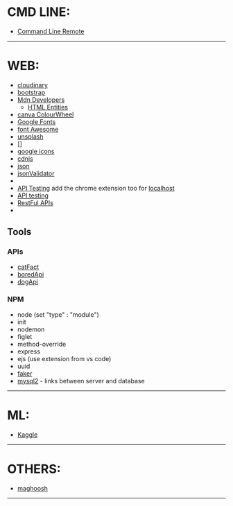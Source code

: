 # CMD LINE:
 - [Command Line Remote](https://cloud.google.com/cli)


<hr />

# WEB:
 - [cloudinary]()
 - [bootstrap](https://getbootstrap.com/)
 - [Mdn Developers](https://developer.mozilla.org/en-US/)
	- [HTML Entities](https://html.spec.whatwg.org/multipage/named-characters.html#named-character-references)
  - [canva ColourWheel](canva.colourWheel)
  - [Google Fonts](fonts.google.com)
  - [font Awesome](fontawesome.com)
  - [unsplash](unsplash.com)
  - []
  - [google icons](icons.google.com)
  - [cdnjs](cdnjs.com)
  - [json](json.org)
  - [jsonValidator](jsonvalidator.com)
  -
  - [API Testing](https://hoppscotch.com/) add the chrome extension too for [localhost](https://github.com/hoppscotch/hoppscotch/discussions/2051)
  - [API testing](postman.com)
  - [RestFul APIs](https://stackoverflow.blog/2020/03/02/best-practices-for-rest-api-design/)
  - 

## Tools
  ### APIs
  - [catFact](catfact.ninja.com)
  - [boredApi](boredapi.com)
  - [dogApi](dog.ceo/api)

  ### NPM
  - node (set "type" : "module")
  - init
  - nodemon
  - figlet
  - method-override
  - express
  - ejs (use extension from vs code)
  - uuid
  - [faker](https://www.npmjs.com/package/@faker-js/faker?activeTab=readme)
  - [mysql2](https://www.npmjs.com/package/mysql2) - links between server and database


<hr/>

# ML:
 - [Kaggle](https://www.kaggle.com/)

 <hr />


# OTHERS:
  - [maghoosh]()


<hr />

